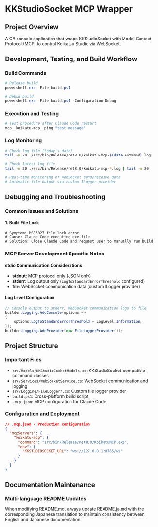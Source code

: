
# KKStudioSocket MCP Wrapper

## Project Overview
A C# console application that wraps KKStudioSocket with Model Context Protocol (MCP) to control Koikatsu Studio via WebSocket.

## Development, Testing, and Build Workflow

### Build Commands
```powershell
# Release build
powershell.exe -File build.ps1

# Debug build  
powershell.exe -File build.ps1 -Configuration Debug
```

### Execution and Testing
```bash
# Test procedure after Claude Code restart
mcp__koikatu-mcp__ping "test message"
```

### Log Monitoring
```bash
# Check log file (today's date)
tail -n 20 ./src/bin/Release/net8.0/koikatu-mcp-$(date +%Y%m%d).log

# Check latest log file
tail -n 20 ./src/bin/Release/net8.0/koikatu-mcp-*.log | tail -n 20

# Real-time monitoring of WebSocket send/receive data
# Automatic file output via custom ILogger provider
```

## Debugging and Troubleshooting

### Common Issues and Solutions

#### 1. Build File Lock
```
# Symptom: MSB3027 file lock error
# Cause: Claude Code executing exe file
# Solution: Close Claude Code and request user to manually run build
```

### MCP Server Development Specific Notes

#### stdio Communication Considerations
- **stdout**: MCP protocol only (JSON only)
- **stderr**: Log output only (`LogToStandardErrorThreshold` configured)
- **file**: WebSocket communication data (custom ILogger provider)

#### Log Level Configuration
```csharp
// Console output to stderr, WebSocket communication logs to file
builder.Logging.AddConsole(options =>
{
    options.LogToStandardErrorThreshold = LogLevel.Information;
});
builder.Logging.AddProvider(new FileLoggerProvider());
```

## Project Structure

### Important Files
- `src/Models/KKStudioSocketModels.cs`: KKStudioSocket-compatible command classes
- `src/Services/WebSocketService.cs`: WebSocket communication and logging
- `src/Logging/FileLogger*.cs`: Custom file logger provider
- `build.ps1`: Cross-platform build script
- `.mcp.json`: MCP configuration for Claude Code

### Configuration and Deployment
```json
// .mcp.json - Production configuration
{
  "mcpServers": {
    "koikatu-mcp": {
      "command": "src/bin/Release/net8.0/KoikatuMCP.exe",
      "env": {
        "KKSTUDIOSOCKET_URL": "ws://127.0.0.1:8765/ws"
      }
    }
  }
}
```

## Documentation Maintenance

### Multi-language README Updates
When modifying README.md, always update README.ja.md with the corresponding Japanese translation to maintain consistency between English and Japanese documentation.
